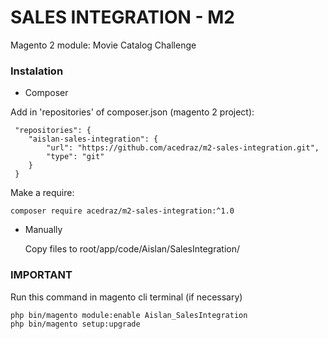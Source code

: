 # SALES INTEGRATION - M2 #

Magento 2 module: Movie Catalog Challenge

### Instalation ###

* Composer

Add in 'repositories' of composer.json (magento 2 project):

     "repositories": {
        "aislan-sales-integration": {
            "url": "https://github.com/acedraz/m2-sales-integration.git",
            "type": "git"
        }
     }

Make a require:

    composer require acedraz/m2-sales-integration:^1.0

* Manually
    
    Copy files to root/app/code/Aislan/SalesIntegration/
    
### IMPORTANT ###

Run this command in magento cli terminal (if necessary)

    php bin/magento module:enable Aislan_SalesIntegration
    php bin/magento setup:upgrade
